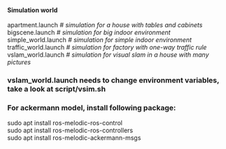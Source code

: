 **Simulation world**<br><br>
apartment.launch _# simulation for a house with tables and cabinets_<br>
bigscene.launch _# simulation for big indoor environment_<br>
simple_world.launch _# simulation for simple indoor environment_<br>
traffic_world.launch _# simulation for factory with one-way traffic rule_<br>
vslam_world.launch _# simulation for visual slam in a house with many pictures_<br>

### vslam_world.launch needs to change environment variables, take a look at script/vsim.sh<br>

### For ackermann model, install following package:<br>
sudo apt install ros-melodic-ros-control<br>
sudo apt install ros-melodic-ros-controllers<br>
sudo apt install ros-melodic-ackermann-msgs<br>